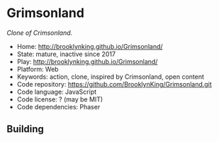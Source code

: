 # Grimsonland

_Clone of Crimsonland._

- Home: http://brooklynking.github.io/Grimsonland/
- State: mature, inactive since 2017
- Play: http://brooklynking.github.io/Grimsonland/
- Platform: Web
- Keywords: action, clone, inspired by Crimsonland, open content
- Code repository: https://github.com/BrooklynKing/Grimsonland.git
- Code language: JavaScript
- Code license: ? (may be MIT)
- Code dependencies: Phaser

## Building
